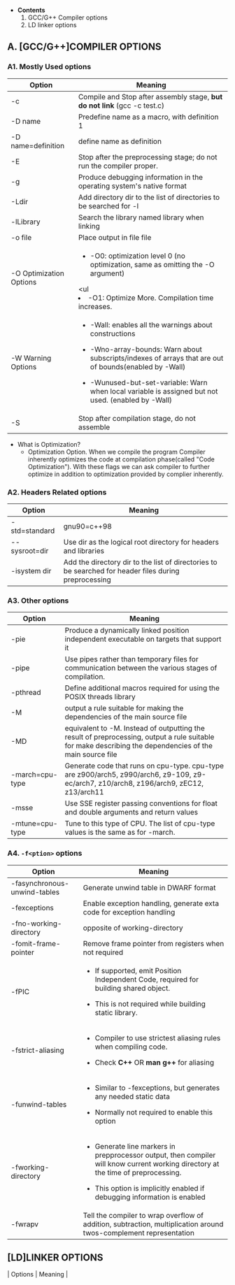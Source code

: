 - **Contents**
  1. GCC/G++ Compiler options
  2. LD linker options

## A. [GCC/G++]COMPILER OPTIONS

### A1. Mostly Used options
| Option | Meaning |
| --- | --- |
| -c | Compile and Stop after assembly stage, **but do not link** (gcc -c test.c) |
| -D name | Predefine name as a macro, with definition 1 |
| -D name=definition | define name as definition |
| -E | Stop after the preprocessing stage; do not run the compiler proper.|
| -g | Produce debugging information in the operating system's native format |
| -Ldir | Add directory dir to the list of directories to be searched for -l |
| -lLibrary | Search the library named library when linking |
| -o file | Place output in file file |
| -O Optimization Options | <ul><li>-O0: optimization level 0 (no optimization, same as omitting the -O argument)</li></ul> <ul<li>-O1: Optimize More. Compilation time increases.</li></ul> |
| -W Warning Options | <ul><li>-Wall: enables all the warnings about constructions</li></ul> <ul><li>-Wno-array-bounds: Warn about subscripts/indexes of arrays that are out of bounds(enabled by -Wall)</li></ul> <ul><li>-Wunused-but-set-variable: Warn when local variable is assigned but not used. (enabled by -Wall)</li></ul>|
| -S | Stop after compilation stage, do not assemble |

- What is Optimization?
  - Optimization Option. When we compile the program Compiler inherently optimizes the code at compilation phase(called "Code Optimization"). With these flags we can ask compiler to further optimize in addition to optimization provided by complier inherently.

### A2. Headers Related options
| Option | Meaning |
| --- | --- |
| -std=standard | gnu90=c++98 |
| --sysroot=dir | Use dir as the logical root directory for headers and libraries |
| -isystem dir | Add the directory dir to the list of directories to be searched for header files during preprocessing |

### A3. Other options
| Option | Meaning |
| --- | --- |
| -pie | Produce a dynamically linked position independent executable on targets that support it |
| -pipe | Use pipes rather than temporary files for communication between the various stages of compilation. |
| -pthread | Define additional macros required for using the POSIX threads library |
| -M | output a rule suitable for making the dependencies of the main source file |
| -MD | equivalent to -M. Instead of outputting the result of preprocessing, output a rule suitable for make describing the dependencies of the main source file |
| -march=cpu-type | Generate code that runs on cpu-type.  cpu-type are z900/arch5, z990/arch6, z9-109, z9-ec/arch7, z10/arch8, z196/arch9, zEC12, z13/arch11 |
| -msse | Use SSE register passing conventions for float and double arguments and return values |
| -mtune=cpu-type | Tune to this type of CPU. The list of cpu-type values is the same as for -march. |

### A4. `-f<ption>` options
| Option | Meaning |
| --- | --- |
| -fasynchronous-unwind-tables | Generate unwind table in DWARF format |
| -fexceptions | Enable exception handling, generate exta code for exception handling |
| -fno-working-directory | opposite of working-directory |
| -fomit-frame-pointer | Remove frame pointer from registers when not required |
| -fPIC | <ul><li>If supported, emit Position Independent Code, required for building shared object.</li></ul> <ul><li>This is not required while building static library.</li></ul>|
| -fstrict-aliasing | <ul><li>Compiler to use strictest aliasing rules when compiling code.</li></ul> <ul><li>Check **C++** OR **man g++** for aliasing</li></ul> |
| -funwind-tables | <ul><li>Similar to -fexceptions, but  generates any needed static data</li></ul> <ul><li>Normally not required to enable this option</li></ul> |
| -fworking-directory | <ul><li>Generate line markers in prepprocessor output, then compiler will know current working directory at the time of preprocessing.</li></ul> <ul><li>This option is implicitly enabled if debugging information is enabled</li></ul> |
| -fwrapv | Tell the compiler to wrap overflow of addition, subtraction, multiplication around twos-complement representation |

## [LD]LINKER OPTIONS

| Options | Meaning |


